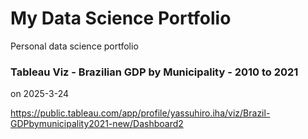 # My Data Science Portfolio
Personal data science portfolio

### Tableau Viz - Brazilian GDP by Municipality - 2010 to 2021

on 2025-3-24

https://public.tableau.com/app/profile/yassuhiro.iha/viz/Brazil-GDPbymunicipality2021-new/Dashboard2
